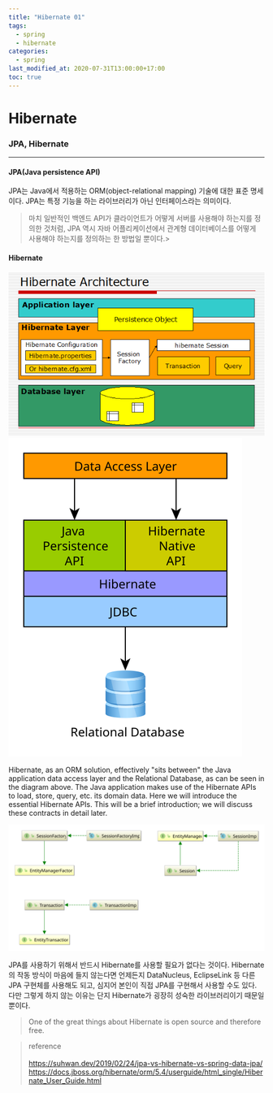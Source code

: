 ```yaml
---
title: "Hibernate 01"
tags:
  - spring
  - hibernate
categories:
  - spring
last_modified_at: 2020-07-31T13:00:00+17:00
toc: true
---
```

<script type="text/javascript"
src="https://cdn.mathjax.org/mathjax/latest/MathJax.js?config=TeX-AMS_HTML">
</script>

# Hibernate
### JPA, Hibernate
***
#### JPA(Java persistence API)

JPA는 Java에서 적용하는 ORM(object-relational mapping) 기술에 대한 표준 명세이다.
JPA는 특정 기능을 하는 라이브러리가 아닌 인터페이스라는 의미이다.
>마치 일반적인 백엔드 API가 클라이언트가 어떻게 서버를 사용해야 하는지를 정의한 것처럼, JPA 역시 자바 어플리케이션에서 관계형 데이터베이스를 어떻게 사용해야 하는지를 정의하는 한 방법일 뿐이다.>


#### Hibernate

![이미지0](/assets/images/hibernate-architecture.png)
![이미지1](/assets/images/visualized_hibernate_implementation.svg)<br>

Hibernate, as an ORM solution, effectively "sits between" the Java application data access layer and the Relational Database, as can be seen in the diagram above. The Java application makes use of the Hibernate APIs to load, store, query, etc. its domain data. Here we will introduce the essential Hibernate APIs. This will be a brief introduction; we will discuss these contracts in detail later.


![이미지2](/assets/images/JPA_Hibernate.svg)

JPA를 사용하기 위해서 반드시 Hibernate를 사용할 필요가 없다는 것이다. Hibernate의 작동 방식이 마음에 들지 않는다면 언제든지 DataNucleus, EclipseLink 등 다른 JPA 구현체를 사용해도 되고, 심지어 본인이 직접 JPA를 구현해서 사용할 수도 있다. 다만 그렇게 하지 않는 이유는 단지 Hibernate가 굉장히 성숙한 라이브러리이기 때문일 뿐이다.
>One of the great things about Hibernate is open source and therefore free.





>reference<br><br>
https://suhwan.dev/2019/02/24/jpa-vs-hibernate-vs-spring-data-jpa/
https://docs.jboss.org/hibernate/orm/5.4/userguide/html_single/Hibernate_User_Guide.html
